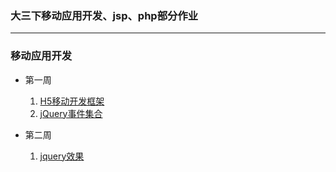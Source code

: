 ### 大三下移动应用开发、jsp、php部分作业
***
### 移动应用开发
- 第一周
	1. [H5移动开发框架](./mad/1-1.html)
	2. [jQuery事件集合](./mad/1-2.html)

- 第二周
	1. [jquery效果](./mad/2-1.html)